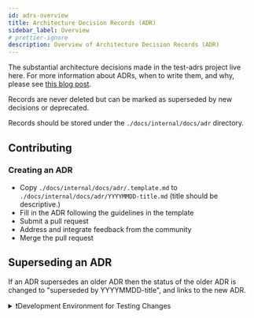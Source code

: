```yaml
---
id: adrs-overview
title: Architecture Decision Records (ADR)
sidebar_label: Overview
# prettier-ignore
description: Overview of Architecture Decision Records (ADR)
---
```


The substantial architecture decisions made in the test-adrs project live here.
For more information about ADRs, when to write them, and why, please see
[this blog post](https://engineering.atspotify.com/2020/04/14/when-should-i-write-an-architecture-decision-record/).

Records are never deleted but can be marked as superseded by new decisions or
deprecated.

Records should be stored under the `./docs/internal/docs/adr` directory.

## Contributing

### Creating an ADR

- Copy `./docs/internal/docs/adr/.template.md` to
  `./docs/internal/docs/adr/YYYYMMDD-title.md` (title should be
  descriptive.)
- Fill in the ADR following the guidelines in the template
- Submit a pull request
- Address and integrate feedback from the community
- Merge the pull request

## Superseding an ADR

If an ADR supersedes an older ADR then the status of the older ADR is changed to
"superseded by YYYYMMDD-title", and links to the new ADR.

<details><summary>❗Development Environment for Testing Changes</summary>

**⚠️ IMPORTANT:** Always test breaking changes in development environment before production.
